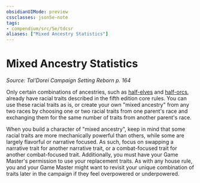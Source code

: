 ```yaml
---
obsidianUIMode: preview
cssclasses: json5e-note
tags:
- compendium/src/5e/tdcsr
aliases: ["Mixed Ancestry Statistics"]
---
```

# Mixed Ancestry Statistics
*Source: Tal'Dorei Campaign Setting Reborn p. 164* 

Only certain combinations of ancestries, such as [half-elves](Mechanics/races/half-elf.md) and [half-orcs](Mechanics/races/half-orc.md), already have racial traits described in the fifth edition core rules. You can use these racial traits as is, or create your own "mixed ancestry" from any two races by choosing one or two racial traits from one parent's race and exchanging them for the same number of traits from another parent's race.

When you build a character of "mixed ancestry", keep in mind that some racial traits are more mechanically powerful than others, while some are largely flavorful or narrative focused. As such, focus on swapping a narrative trait for another narrative trait, or a combat-focused trait for another combat-focused trait. Additionally, you must have your Game Master's permission to use your replacement traits. As with any house rule, you and your Game Master might want to revisit your unique combination of traits later in the campaign if they feel overpowered or underpowered.